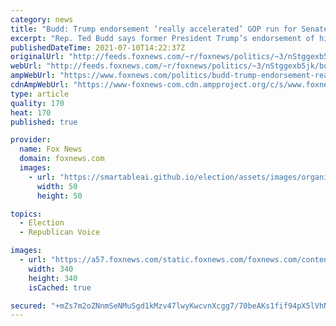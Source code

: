 ```yaml
---
category: news
title: "Budd: Trump endorsement ‘really accelerated’ GOP run for Senate in North Carolina"
excerpt: "Rep. Ted Budd says former President Trump’s endorsement of his 2022 campaign for Senate in North Carolina “really clarified things” in the battle for the Republican nomination."
publishedDateTime: 2021-07-10T14:22:37Z
originalUrl: "http://feeds.foxnews.com/~r/foxnews/politics/~3/nStggexb5jk/budd-trump-endorsement-really-accelerated-gop-run-for-senate-in-north-carolina"
webUrl: "http://feeds.foxnews.com/~r/foxnews/politics/~3/nStggexb5jk/budd-trump-endorsement-really-accelerated-gop-run-for-senate-in-north-carolina"
ampWebUrl: "https://www.foxnews.com/politics/budd-trump-endorsement-really-accelerated-gop-run-for-senate-in-north-carolina.amp"
cdnAmpWebUrl: "https://www-foxnews-com.cdn.ampproject.org/c/s/www.foxnews.com/politics/budd-trump-endorsement-really-accelerated-gop-run-for-senate-in-north-carolina.amp"
type: article
quality: 170
heat: 170
published: true

provider:
  name: Fox News
  domain: foxnews.com
  images:
    - url: "https://smartableai.github.io/election/assets/images/organizations/foxnews.com-50x50.jpg"
      width: 50
      height: 50

topics:
  - Election
  - Republican Voice

images:
  - url: "https://a57.foxnews.com/static.foxnews.com/foxnews.com/content/uploads/2019/03/340/340/PaulSteinhauser.jpg?ve=1&tl=1"
    width: 340
    height: 340
    isCached: true

secured: "+mZs7m2oZNnmSeNMuSgd1kMzv47lwyKwcvnXcgg7/70beAKs1fif94pX5lVhNhmVjS7oqkcZ+1VgNf027lqQ+UpBGSDlRM3GcHYELnc7dzsZuZheHeMWmsD7vj+WLWf2zJmP7w9ox5P+lEgV24iaTX07OQIbQbveLJ+OqJ7tQ8rssyxAX04Sy9TGzgR/+5WR/KRR8qwJNJb8TRIdufJ6DqczTbQTNtcmiF2shFAg7XoNsop+4y1G5EHJhgJcvf0j/8gz+NalXNiezmyJBrtNZrD1Kzy1Rg7vLtPnMg6GnOALoPFwunH9TiJUV6BlAfspQvvBniC5w1SdQ49I1sCICj+NQ3DGblTp+Izu/1vGbs4=;d4W9P1p/sfHxjnp7ZeRMOg=="
---
```



